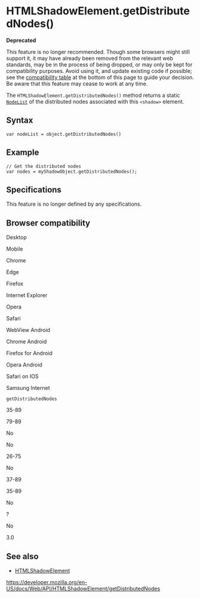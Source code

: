 # HTMLShadowElement.getDistributedNodes()

**Deprecated**

This feature is no longer recommended. Though some browsers might still support it, it may have already been removed from the relevant web standards, may be in the process of being dropped, or may only be kept for compatibility purposes. Avoid using it, and update existing code if possible; see the [compatibility table](#browser_compatibility) at the bottom of this page to guide your decision. Be aware that this feature may cease to work at any time.

The `HTMLShadowElement.getDistributedNodes()` method returns a static [`NodeList`](../nodelist) of the <span class="page-not-created">distributed nodes</span> associated with this `<shadow>` element.

## Syntax

    var nodeList = object.getDistributedNodes()

## Example

    // Get the distributed nodes
    var nodes = myShadowObject.getDistributedNodes();

## Specifications

This feature is no longer defined by any specifications.

## Browser compatibility

Desktop

Mobile

Chrome

Edge

Firefox

Internet Explorer

Opera

Safari

WebView Android

Chrome Android

Firefox for Android

Opera Android

Safari on IOS

Samsung Internet

`getDistributedNodes`

35-89

79-89

No

No

26-75

No

37-89

35-89

No

?

No

3.0

## See also

- [HTMLShadowElement](../htmlshadowelement)

<a href="https://developer.mozilla.org/en-US/docs/Web/API/HTMLShadowElement/getDistributedNodes" class="_attribution-link">https://developer.mozilla.org/en-US/docs/Web/API/HTMLShadowElement/getDistributedNodes</a>
